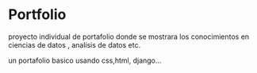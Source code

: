 # Portfolio
proyecto individual de portafolio donde se mostrara los conocimientos en ciencias de datos , analisis de datos etc.

un portafolio basico usando css,html, django... 
